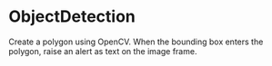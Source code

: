 # ObjectDetection

Create a polygon using OpenCV.
When the bounding box enters the polygon, raise an alert as text on the image frame.
